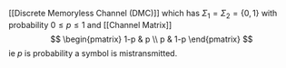 [[Discrete Memoryless Channel (DMC)]] which has $\Sigma_{1}=\Sigma_{2}=\{ 0,1 \}$ with probability $0\leq p\leq 1$ and [[Channel Matrix]]
$$
\begin{pmatrix}
1-p & p \\
p & 1-p
\end{pmatrix}
$$
ie $p$ is probability a symbol is mistransmitted.
